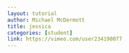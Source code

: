 ```yaml
---
layout: tutorial
author: Michael McDermott
title: jessica
categories: [student]
link: https://vimeo.com/user234190077
---
```

